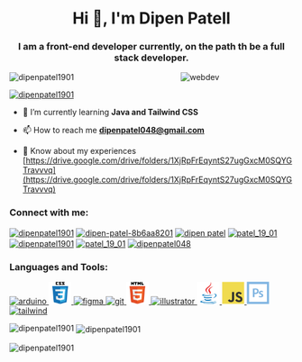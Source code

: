 <h1 align="center">Hi 👋, I'm Dipen Patell</h1>
<h3 align="center">I am a front-end developer currently, on the path th be a full stack developer.</h3>
<img align="right" alt="webdev" width="200" src="https://cdn.dribbble.com/users/14374/screenshots/3153764/junior.gif">

<p align="left"> <img src="https://komarev.com/ghpvc/?username=dipenpatel1901&label=Profile%20views&color=0e75b6&style=flat" alt="dipenpatel1901" /> </p>

<p align="left"> <a href="https://github.com/ryo-ma/github-profile-trophy"><img src="https://github-profile-trophy.vercel.app/?username=dipenpatel1901" alt="dipenpatel1901" /></a> </p>

- 🌱 I’m currently learning **Java and Tailwind CSS**

- 📫 How to reach me **dipenpatel048@gmail.com**

- 📄 Know about my experiences [https://drive.google.com/drive/folders/1XjRpFrEqyntS27ugGxcM0SQYGTravvvq](https://drive.google.com/drive/folders/1XjRpFrEqyntS27ugGxcM0SQYGTravvvq)

<h3 align="left">Connect with me:</h3>
<p align="left">
<a href="https://codepen.io/dipenpatel1901" target="blank"><img align="center" src="https://raw.githubusercontent.com/rahuldkjain/github-profile-readme-generator/master/src/images/icons/Social/codepen.svg" alt="dipenpatel1901" height="30" width="40" /></a>
<a href="https://linkedin.com/in/dipen-patel-8b6aa8201" target="blank"><img align="center" src="https://raw.githubusercontent.com/rahuldkjain/github-profile-readme-generator/master/src/images/icons/Social/linked-in-alt.svg" alt="dipen-patel-8b6aa8201" height="30" width="40" /></a>
<a href="https://fb.com/dipen patel" target="blank"><img align="center" src="https://raw.githubusercontent.com/rahuldkjain/github-profile-readme-generator/master/src/images/icons/Social/facebook.svg" alt="dipen patel" height="30" width="40" /></a>
<a href="https://instagram.com/patel_19_01" target="blank"><img align="center" src="https://raw.githubusercontent.com/rahuldkjain/github-profile-readme-generator/master/src/images/icons/Social/instagram.svg" alt="patel_19_01" height="30" width="40" /></a>
<a href="https://www.codechef.com/users/dipenpatel1901" target="blank"><img align="center" src="https://cdn.jsdelivr.net/npm/simple-icons@3.1.0/icons/codechef.svg" alt="dipenpatel1901" height="30" width="40" /></a>
<a href="https://www.leetcode.com/patel_19_01" target="blank"><img align="center" src="https://raw.githubusercontent.com/rahuldkjain/github-profile-readme-generator/master/src/images/icons/Social/leet-code.svg" alt="patel_19_01" height="30" width="40" /></a>
<a href="https://auth.geeksforgeeks.org/user/dipenpatel048" target="blank"><img align="center" src="https://raw.githubusercontent.com/rahuldkjain/github-profile-readme-generator/master/src/images/icons/Social/geeks-for-geeks.svg" alt="dipenpatel048" height="30" width="40" /></a>
</p>

<h3 align="left">Languages and Tools:</h3>
<p align="left"> <a href="https://www.arduino.cc/" target="_blank" rel="noreferrer"> <img src="https://cdn.worldvectorlogo.com/logos/arduino-1.svg" alt="arduino" width="40" height="40"/> </a> <a href="https://www.w3schools.com/css/" target="_blank" rel="noreferrer"> <img src="https://raw.githubusercontent.com/devicons/devicon/master/icons/css3/css3-original-wordmark.svg" alt="css3" width="40" height="40"/> </a> <a href="https://www.figma.com/" target="_blank" rel="noreferrer"> <img src="https://www.vectorlogo.zone/logos/figma/figma-icon.svg" alt="figma" width="40" height="40"/> </a> <a href="https://git-scm.com/" target="_blank" rel="noreferrer"> <img src="https://www.vectorlogo.zone/logos/git-scm/git-scm-icon.svg" alt="git" width="40" height="40"/> </a> <a href="https://www.w3.org/html/" target="_blank" rel="noreferrer"> <img src="https://raw.githubusercontent.com/devicons/devicon/master/icons/html5/html5-original-wordmark.svg" alt="html5" width="40" height="40"/> </a> <a href="https://www.adobe.com/in/products/illustrator.html" target="_blank" rel="noreferrer"> <img src="https://www.vectorlogo.zone/logos/adobe_illustrator/adobe_illustrator-icon.svg" alt="illustrator" width="40" height="40"/> </a> <a href="https://www.java.com" target="_blank" rel="noreferrer"> <img src="https://raw.githubusercontent.com/devicons/devicon/master/icons/java/java-original.svg" alt="java" width="40" height="40"/> </a> <a href="https://developer.mozilla.org/en-US/docs/Web/JavaScript" target="_blank" rel="noreferrer"> <img src="https://raw.githubusercontent.com/devicons/devicon/master/icons/javascript/javascript-original.svg" alt="javascript" width="40" height="40"/> </a> <a href="https://www.photoshop.com/en" target="_blank" rel="noreferrer"> <img src="https://raw.githubusercontent.com/devicons/devicon/master/icons/photoshop/photoshop-line.svg" alt="photoshop" width="40" height="40"/> </a> <a href="https://tailwindcss.com/" target="_blank" rel="noreferrer"> <img src="https://www.vectorlogo.zone/logos/tailwindcss/tailwindcss-icon.svg" alt="tailwind" width="40" height="40"/> </a> </p>

<p><img align="left" src="https://github-readme-stats.vercel.app/api/top-langs?username=dipenpatel1901&show_icons=true&locale=en&layout=compact" alt="dipenpatel1901" /></p>

<p>&nbsp;<img align="center" src="https://github-readme-stats.vercel.app/api?username=dipenpatel1901&show_icons=true&locale=en" alt="dipenpatel1901" /></p>

<p><img align="center" src="https://github-readme-streak-stats.herokuapp.com/?user=dipenpatel1901&" alt="dipenpatel1901" /></p>
